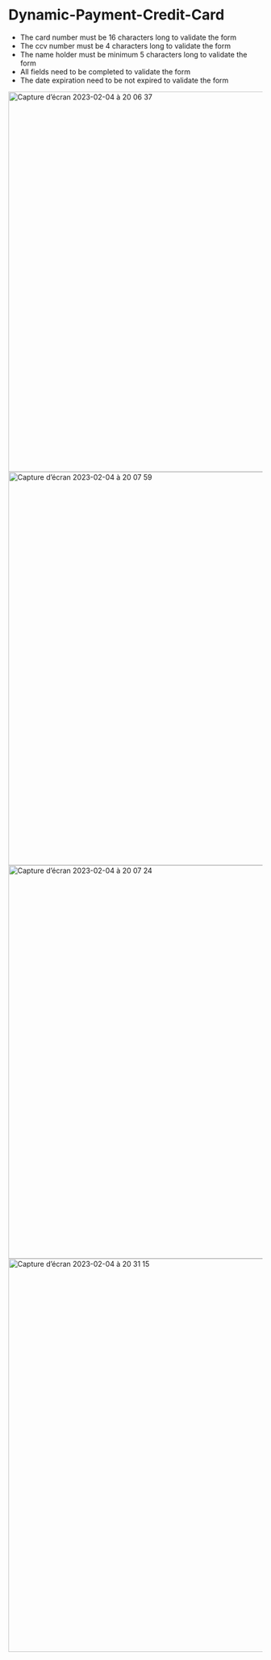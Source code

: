 # Dynamic-Payment-Credit-Card
- The card number must be 16 characters long to validate the form
- The ccv number must be 4 characters long to validate the form
- The name holder must be minimum 5 characters long to validate the form
- All fields need to be completed to validate the form
- The date expiration need to be not expired to validate the form

<img width="752" alt="Capture d’écran 2023-02-04 à 20 06 37" src="https://user-images.githubusercontent.com/94567706/216783035-77801b62-fc76-474f-b132-93b1abf7ab53.png">
<img width="778" alt="Capture d’écran 2023-02-04 à 20 07 59" src="https://user-images.githubusercontent.com/94567706/216783607-bd84d4bc-afdb-453b-a93c-1aad78bf0a8e.png">
<img width="778" alt="Capture d’écran 2023-02-04 à 20 07 24" src="https://user-images.githubusercontent.com/94567706/216783613-818f1656-450f-4da6-a947-e9ddbbf23619.png">
<img width="778" alt="Capture d’écran 2023-02-04 à 20 31 15" src="https://user-images.githubusercontent.com/94567706/216783772-ba2cf882-e1e8-4abe-9c07-b2501723adc8.png"> 

